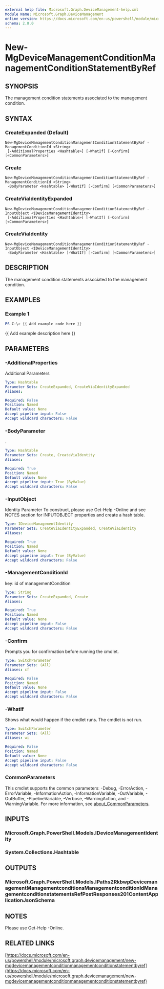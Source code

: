 ```yaml
---
external help file: Microsoft.Graph.DeviceManagement-help.xml
Module Name: Microsoft.Graph.DeviceManagement
online version: https://docs.microsoft.com/en-us/powershell/module/microsoft.graph.devicemanagement/new-mgdevicemanagementconditionmanagementconditionstatementbyref
schema: 2.0.0
---
```


# New-MgDeviceManagementConditionManagementConditionStatementByRef

## SYNOPSIS
The management condition statements associated to the management condition.

## SYNTAX

### CreateExpanded (Default)
```
New-MgDeviceManagementConditionManagementConditionStatementByRef -ManagementConditionId <String>
 [-AdditionalProperties <Hashtable>] [-WhatIf] [-Confirm] [<CommonParameters>]
```

### Create
```
New-MgDeviceManagementConditionManagementConditionStatementByRef -ManagementConditionId <String>
 -BodyParameter <Hashtable> [-WhatIf] [-Confirm] [<CommonParameters>]
```

### CreateViaIdentityExpanded
```
New-MgDeviceManagementConditionManagementConditionStatementByRef -InputObject <IDeviceManagementIdentity>
 [-AdditionalProperties <Hashtable>] [-WhatIf] [-Confirm] [<CommonParameters>]
```

### CreateViaIdentity
```
New-MgDeviceManagementConditionManagementConditionStatementByRef -InputObject <IDeviceManagementIdentity>
 -BodyParameter <Hashtable> [-WhatIf] [-Confirm] [<CommonParameters>]
```

## DESCRIPTION
The management condition statements associated to the management condition.

## EXAMPLES

### Example 1
```powershell
PS C:\> {{ Add example code here }}
```

{{ Add example description here }}

## PARAMETERS

### -AdditionalProperties
Additional Parameters

```yaml
Type: Hashtable
Parameter Sets: CreateExpanded, CreateViaIdentityExpanded
Aliases:

Required: False
Position: Named
Default value: None
Accept pipeline input: False
Accept wildcard characters: False
```

### -BodyParameter
.

```yaml
Type: Hashtable
Parameter Sets: Create, CreateViaIdentity
Aliases:

Required: True
Position: Named
Default value: None
Accept pipeline input: True (ByValue)
Accept wildcard characters: False
```

### -InputObject
Identity Parameter
To construct, please use Get-Help -Online and see NOTES section for INPUTOBJECT properties and create a hash table.

```yaml
Type: IDeviceManagementIdentity
Parameter Sets: CreateViaIdentityExpanded, CreateViaIdentity
Aliases:

Required: True
Position: Named
Default value: None
Accept pipeline input: True (ByValue)
Accept wildcard characters: False
```

### -ManagementConditionId
key: id of managementCondition

```yaml
Type: String
Parameter Sets: CreateExpanded, Create
Aliases:

Required: True
Position: Named
Default value: None
Accept pipeline input: False
Accept wildcard characters: False
```

### -Confirm
Prompts you for confirmation before running the cmdlet.

```yaml
Type: SwitchParameter
Parameter Sets: (All)
Aliases: cf

Required: False
Position: Named
Default value: None
Accept pipeline input: False
Accept wildcard characters: False
```

### -WhatIf
Shows what would happen if the cmdlet runs.
The cmdlet is not run.

```yaml
Type: SwitchParameter
Parameter Sets: (All)
Aliases: wi

Required: False
Position: Named
Default value: None
Accept pipeline input: False
Accept wildcard characters: False
```

### CommonParameters
This cmdlet supports the common parameters: -Debug, -ErrorAction, -ErrorVariable, -InformationAction, -InformationVariable, -OutVariable, -OutBuffer, -PipelineVariable, -Verbose, -WarningAction, and -WarningVariable. For more information, see [about_CommonParameters](http://go.microsoft.com/fwlink/?LinkID=113216).

## INPUTS

### Microsoft.Graph.PowerShell.Models.IDeviceManagementIdentity
### System.Collections.Hashtable
## OUTPUTS

### Microsoft.Graph.PowerShell.Models.IPaths2RkbwpDevicemanagementManagementconditionsManagementconditionIdManagementconditionstatementsRefPostResponses201ContentApplicationJsonSchema
## NOTES
Please use Get-Help -Online.

## RELATED LINKS

[https://docs.microsoft.com/en-us/powershell/module/microsoft.graph.devicemanagement/new-mgdevicemanagementconditionmanagementconditionstatementbyref](https://docs.microsoft.com/en-us/powershell/module/microsoft.graph.devicemanagement/new-mgdevicemanagementconditionmanagementconditionstatementbyref)

